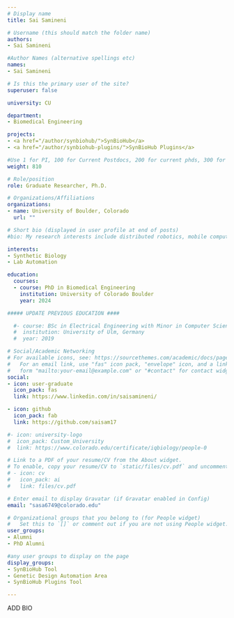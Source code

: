 ```yaml
---
# Display name
title: Sai Samineni

# Username (this should match the folder name)
authors:
- Sai Samineni

#Author Names (alternative spellings etc)
names:
- Sai Samineni

# Is this the primary user of the site?
superuser: false

university: CU

department:
- Biomedical Engineering

projects:
- <a href="/author/synbiohub/">SynBioHub</a>
- <a href="/author/synbiohub-plugins/">SynBioHub Plugins</a>

#Use 1 for PI, 100 for Current Postdocs, 200 for current phds, 300 for current masters, 400 for current undergrads, 800 for alum postdocs, 810 for alum phds, 820 for alum masters, and 810 for alum undergrads
weight: 810

# Role/position
role: Graduate Researcher, Ph.D.

# Organizations/Affiliations
organizations:
- name: University of Boulder, Colorado
  url: ""

# Short bio (displayed in user profile at end of posts)
#bio: My research interests include distributed robotics, mobile computing and programmable matter.

interests:
- Synthetic Biology
- Lab Automation

education:
  courses:
  - course: PhD in Biomedical Engineering
    institution: University of Colorado Boulder
    year: 2024

##### UPDATE PREVIOUS EDUCATION ####

  #- course: BSc in Electrical Engineering with Minor in Computer Science
  #  institution: University of Ulm, Germany
  #  year: 2019

# Social/Academic Networking
# For available icons, see: https://sourcethemes.com/academic/docs/page-builder/#icons
#   For an email link, use "fas" icon pack, "envelope" icon, and a link in the
#   form "mailto:your-email@example.com" or "#contact" for contact widget.
social:
- icon: user-graduate
  icon_pack: fas
  link: https://www.linkedin.com/in/saisamineni/

- icon: github
  icon_pack: fab
  link: https://github.com/saisam17

#- icon: university-logo
#  icon_pack: Custom_University
#  link: https://www.colorado.edu/certificate/iqbiology/people-0

# Link to a PDF of your resume/CV from the About widget.
# To enable, copy your resume/CV to `static/files/cv.pdf` and uncomment the lines below.
# - icon: cv
#   icon_pack: ai
#   link: files/cv.pdf

# Enter email to display Gravatar (if Gravatar enabled in Config)
email: "sasa6749@colorado.edu"

# Organizational groups that you belong to (for People widget)
#   Set this to `[]` or comment out if you are not using People widget.
user_groups:
- Alumni
- PhD Alumni

#any user groups to display on the page
display_groups:
- SynBioHub Tool
- Genetic Design Automation Area
- SynBioHub Plugins Tool

---
```


ADD BIO
